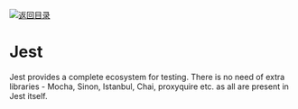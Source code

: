 [![返回目录](https://parg.co/UYp)](https://parg.co/Ubt)

# Jest

Jest provides a complete ecosystem for testing. There is no need of extra libraries - Mocha, Sinon, Istanbul, Chai, proxyquire etc. as all are present in Jest itself.
